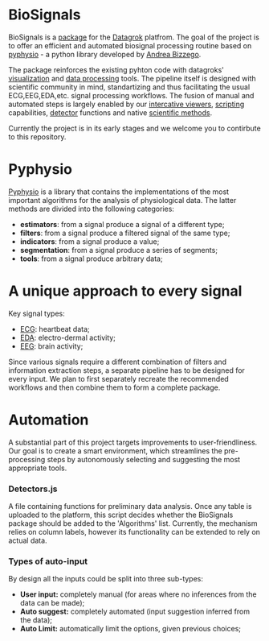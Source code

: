 # BioSignals
BioSignals is a [package](https://datagrok.ai/help/develop/develop#packages) for the [Datagrok](https://datagrok.ai) platfrom.
The goal of the project is to offer an efficient and automated biosignal processing routine based on [pyphysio](https://github.com/MPBA/pyphysio) - a python library
developed by [Andrea Bizzego](https://www.sciencedirect.com/science/article/pii/S2352711019301839).

The package reinforces the existing pyhton code with datagroks' [visualization](https://datagrok.ai/help/visualize/viewers) and [data processing](https://datagrok.ai/help/transform/add-new-column) tools. The pipeline itself is designed with scientific 
community in mind, standartizing and thus facilitating the usual ECG,EEG,EDA,etc. signal processing workflows. The fusion of manual and automated steps is largely enabled
by our [intercative viewers](https://datagrok.ai/help/visualize/viewers), [scripting](https://dev.datagrok.ai/help/develop/scripting) capabilities, [detector](https://datagrok.ai/help/develop/how-to/add-info-panel) functions and native [scientific methods](https://datagrok.ai/help/learn/data-science).   

Currently the project is in its early stages and we welcome you to contirbute to this repository. 

# Pyphysio
[Pyphysio](https://github.com/MPBA/pyphysio) is a library that contains the implementations of the most important algorithms for the analysis of physiological data.
The latter methods are divided into the following categories:

* **estimators**: from a signal produce a signal of a different type;
* **filters**: from a signal produce a filtered signal of the same type;
* **indicators**: from a signal produce a value;
* **segmentation**: from a signal produce a series of segments;
* **tools**: from a signal produce arbitrary data;

# A unique approach to every signal
Key signal types:

* [ECG](https://www.ahajournals.org/doi/full/10.1161/01.cir.93.5.1043): heartbeat data;
* [EDA](https://www.biopac.com/wp-content/uploads/EDA-SCR-Analysis.pdf): electro-dermal activity;
* [EEG](https://www.kiv.zcu.cz/site/documents/verejne/vyzkum/publikace/technicke-zpravy/2013/tr-2013-02.pdf): brain activity;

Since various signals require a different combination of filters and information extraction steps,
a separate pipeline has to be designed for every input. We plan to first separately recreate the 
recommended workflows and then combine them to form a complete package. 

# Automation
A substantial part of this project targets improvements to user-friendliness. Our goal is to create a smart
environment, which streamlines the pre-processing steps by autonomously selecting and suggesting the most 
appropriate tools.

### Detectors.js
A file containing functions for preliminary data analysis. Once any table is uploaded to the platform,
this script decides whether the BioSignals package should be added to the 'Algorithms' list. Currently,
the mechanism relies on column labels, however its functionality can be extended to rely on actual data.

### Types of auto-input
By design all the inputs could be split into three sub-types:

* **User input:** completely manual (for areas where no inferences from the data can be made);
* **Auto suggest:** completely automated (input suggestion inferred from the data);
* **Auto Limit:** automatically limit the options, given previous choices;